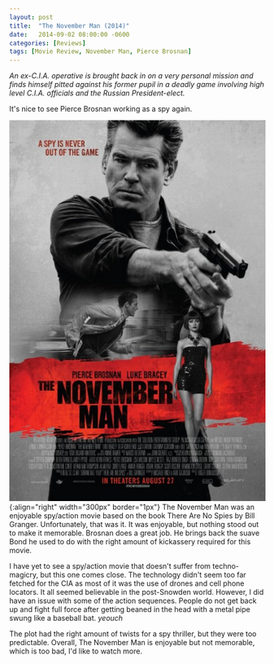 ```yaml
---
layout: post
title:  "The November Man (2014)"
date:   2014-09-02 08:00:00 -0600
categories: [Reviews]
tags: [Movie Review, November Man, Pierce Brosnan]
---
```


*An ex-C.I.A. operative is brought back in on a very personal mission and finds himself pitted against his former pupil in a deadly game involving high level C.I.A. officials and the Russian President-elect.*

It's nice to see Pierce Brosnan working as a spy again.

![pic](/assets/2014/09/the_november_man_poster.jpg){:align="right" width="300px" border="1px"} The November Man was an enjoyable spy/action movie based on the book There Are No Spies by Bill Granger. Unfortunately, that was it. It was enjoyable, but nothing stood out to make it memorable. Brosnan does a great job. He brings back the suave Bond he used to do with the right amount of kickassery required for this movie.

I have yet to see a spy/action movie that doesn't suffer from techno-magicry, but this one comes close. The technology didn't seem too far fetched for the CIA as most of it was the use of drones and cell phone locators. It all seemed believable in the post-Snowden world. However, I did have an issue with some of the action sequences. People do not get back up and fight full force after getting beaned in the head with a metal pipe swung like a baseball bat. *yeouch*

The plot had the right amount of twists for a spy thriller, but they were too predictable. Overall, The November Man is enjoyable but not memorable, which is too bad, I'd like to watch more.
